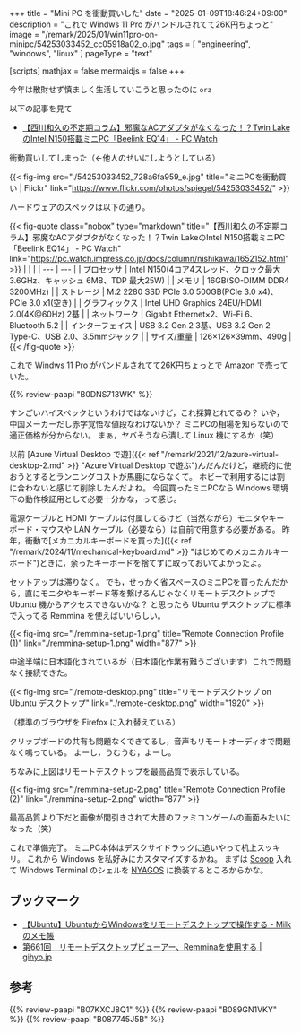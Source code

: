 +++
title = "Mini PC を衝動買いした"
date =  "2025-01-09T18:46:24+09:00"
description = "これで Windws 11 Pro がバンドルされてて26K円ちょっと"
image = "/remark/2025/01/win11pro-on-minipc/54253033452_cc05918a02_o.jpg"
tags = [ "engineering", "windows", "linux" ]
pageType = "text"

[scripts]
  mathjax = false
  mermaidjs = false
+++

今年は散財せず慎ましく生活していこうと思ったのに `orz`

以下の記事を見て

- [【西川和久の不定期コラム】邪魔なACアダプタがなくなった！？Twin LakeのIntel N150搭載ミニPC「Beelink EQ14」  - PC Watch](https://pc.watch.impress.co.jp/docs/column/nishikawa/1652152.html)

衝動買いしてしまった（←他人のせいにしようとしている）

{{< fig-img src="./54253033452_728a6fa959_e.jpg" title="ミニPCを衝動買い | Flickr" link="https://www.flickr.com/photos/spiegel/54253033452/" >}}

ハードウェアのスペックは以下の通り。

{{< fig-quote class="nobox" type="markdown" title="【西川和久の不定期コラム】邪魔なACアダプタがなくなった！？Twin LakeのIntel N150搭載ミニPC「Beelink EQ14」 - PC Watch" link="https://pc.watch.impress.co.jp/docs/column/nishikawa/1652152.html" >}}
|     |     |
| --- | --- |
| プロセッサ | Intel N150(4コア4スレッド、クロック最大 3.6GHz、キャッシュ 6MB、TDP 最大25W) |
| メモリ | 16GB(SO-DIMM DDR4 3200MHz) |
| ストレージ | M.2 2280 SSD PCIe 3.0 500GB(PCIe 3.0 x4)、PCIe 3.0 x1(空き) |
| グラフィックス | Intel UHD Graphics 24EU/HDMI 2.0(4K@60Hz) 2基 |
| ネットワーク | Gigabit Ethernet×2、Wi-Fi 6、Bluetooth 5.2 |
| インターフェイス | USB 3.2 Gen 2 3基、USB 3.2 Gen 2 Type-C、USB 2.0、3.5mmジャック |
| サイズ/重量 | 126×126×39mm、490g |
{{< /fig-quote >}}

これで Windws 11 Pro がバンドルされてて26K円ちょっとで Amazon で売っていた。

{{% review-paapi "B0DNS713WK" %}} <!-- Mini PC ミニPC N150 Beelink EQ14 Win11pro -->

すンごいハイスペックというわけではないけど，これ採算とれてるの？
いや，中国メーカーだし赤字覚悟な値段なわけないか？ ミニPCの相場を知らないので適正価格が分からない。
まぁ，ヤバそうなら潰して Linux 機にするか（笑）

以前 [Azure Virtual Desktop で遊]({{< ref "/remark/2021/12/azure-virtual-desktop-2.md" >}} "Azure Virtual Desktop で遊ぶ")んだんだけど，継続的に使おうとするとランニングコストが馬鹿にならなくて。
ホビーで利用するには割に合わないと感じて削除したんだよね。
今回買ったミニPCなら Windows 環境下の動作検証用として必要十分かな，って感じ。

電源ケーブルと HDMI ケーブルは付属してるけど（当然ながら）モニタやキーボード・マウスや LAN ケーブル（必要なら）は自前で用意する必要がある。
昨年，衝動で[メカニカルキーボードを買った]({{< ref "/remark/2024/11/mechanical-keyboard.md" >}} "はじめてのメカニカルキーボード")ときに，余ったキーボードを捨てずに取っておいてよかったよ。

セットアップは滞りなく。
でも，せっかく省スペースのミニPCを買ったんだから，直にモニタやキーボード等を繋げるんじゃなくリモートデスクトップで Ubuntu 機からアクセスできないかな？ と思ったら Ubuntu デスクトップに標準で入ってる Remmina を使えばいいらしい。

{{< fig-img src="./remmina-setup-1.png" title="Remote Connection Profile (1)" link="./remmina-setup-1.png" width="877" >}}

中途半端に日本語化されているが（日本語化作業有難うございます）これで問題なく接続できた。

{{< fig-img src="./remote-desktop.png" title="リモートデスクトップ on Ubuntu デスクトップ" link="./remote-desktop.png" width="1920" >}}

（標準のブラウザを Firefox に入れ替えている）

クリップボードの共有も問題なくできてるし，音声もリモートオーディオで問題なく鳴っている。
よーし，うむうむ，よーし。

ちなみに上図はリモートデスクトップを最高品質で表示している。

{{< fig-img src="./remmina-setup-2.png" title="Remote Connection Profile (2)" link="./remmina-setup-2.png" width="877" >}}

最高品質より下だと画像が間引きされて大昔のファミコンゲームの画面みたいになった（笑）

これで準備完了。
ミニPC本体はデスクサイドラックに追いやって机上スッキリ。
これから Windows を私好みにカスタマイズするかね。
まずは [Scoop] 入れて Windows Terminal のシェルを [NYAGOS] に換装するところからかな。

## ブックマーク

- [【Ubuntu】UbuntuからWindowsをリモートデスクトップで操作する - Milkのメモ帳](https://www.milkmemo.com/entry/remote_desktop_ubuntu_win)
- [第661回　リモートデスクトップビューアー、Remminaを使用する | gihyo.jp](https://gihyo.jp/admin/serial/01/ubuntu-recipe/0661)

[Scoop]: https://scoop.sh/ "Scoop"
[NYAGOS]: https://github.com/nyaosorg/nyagos "nyaosorg/nyagos: NYAGOS - The hybrid Commandline Shell betweeeeeeen UNIX & DOS"

## 参考

{{% review-paapi "B07KXCJ8Q1" %}} <!-- デスクサイドラック -->
{{% review-paapi "B089GN1VKY" %}} <!-- BUFFALO 8ポート スイッチングハブ -->
{{% review-paapi "B087745J5B" %}} <!-- 電源タップ -->

